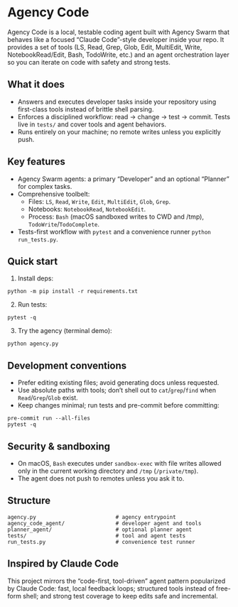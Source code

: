 # Agency Code

Agency Code is a local, testable coding agent built with Agency Swarm that behaves like a focused “Claude Code”-style developer inside your repo. It provides a set of tools (LS, Read, Grep, Glob, Edit, MultiEdit, Write, NotebookRead/Edit, Bash, TodoWrite, etc.) and an agent orchestration layer so you can iterate on code with safety and strong tests.

## What it does

- Answers and executes developer tasks inside your repository using first-class tools instead of brittle shell parsing.
- Enforces a disciplined workflow: read → change → test → commit. Tests live in `tests/` and cover tools and agent behaviors.
- Runs entirely on your machine; no remote writes unless you explicitly push.

## Key features

- Agency Swarm agents: a primary “Developer” and an optional “Planner” for complex tasks.
- Comprehensive toolbelt:
  - Files: `LS`, `Read`, `Write`, `Edit`, `MultiEdit`, `Glob`, `Grep`.
  - Notebooks: `NotebookRead`, `NotebookEdit`.
  - Process: `Bash` (macOS sandboxed writes to CWD and /tmp), `TodoWrite`/`TodoComplete`.
- Tests-first workflow with `pytest` and a convenience runner `python run_tests.py`.

## Quick start

1) Install deps:

```
python -m pip install -r requirements.txt
```

2) Run tests:

```
pytest -q
```

3) Try the agency (terminal demo):

```
python agency.py
```

## Development conventions

- Prefer editing existing files; avoid generating docs unless requested.
- Use absolute paths with tools; don’t shell out to `cat`/`grep`/`find` when `Read`/`Grep`/`Glob` exist.
- Keep changes minimal; run tests and pre-commit before committing:

```
pre-commit run --all-files
pytest -q
```

## Security & sandboxing

- On macOS, `Bash` executes under `sandbox-exec` with file writes allowed only in the current working directory and `/tmp` (`/private/tmp`).
- The agent does not push to remotes unless you ask it to.

## Structure

```
agency.py                         # agency entrypoint
agency_code_agent/                # developer agent and tools
planner_agent/                    # optional planner agent
tests/                            # tool and agent tests
run_tests.py                      # convenience test runner
```

## Inspired by Claude Code

This project mirrors the “code-first, tool-driven” agent pattern popularized by Claude Code: fast, local feedback loops; structured tools instead of free-form shell; and strong test coverage to keep edits safe and incremental.
